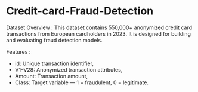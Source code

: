 # Credit-card-Fraud-Detection
Dataset Overview :
This dataset contains 550,000+ anonymized credit card transactions from European cardholders in 2023. It is designed for building and evaluating fraud detection models.

Features : 
* id: Unique transaction identifier, 
* V1–V28: Anonymized transaction attributes,
* Amount: Transaction amount,
* Class: Target variable — 1 = fraudulent, 0 = legitimate.
